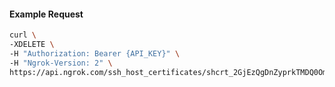 
#### Example Request
```bash
curl \
-XDELETE \
-H "Authorization: Bearer {API_KEY}" \
-H "Ngrok-Version: 2" \
https://api.ngrok.com/ssh_host_certificates/shcrt_2GjEzQgDnZyprkTMDQ0OmluJ9nv
